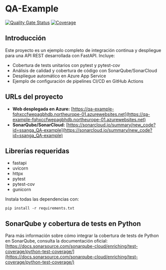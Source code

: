 # QA-Example

[![Quality Gate Status](https://sonarcloud.io/api/project_badges/measure?project=ssanga_QA-example&metric=alert_status)](https://sonarcloud.io/summary/new_code?id=ssanga_QA-example)
[![Coverage](https://sonarcloud.io/api/project_badges/measure?project=ssanga_QA-example&metric=coverage)](https://sonarcloud.io/summary/new_code?id=ssanga_QA-example)

## Introducción

Este proyecto es un ejemplo completo de integración continua y despliegue para una API REST desarrollada con FastAPI. Incluye:
- Cobertura de tests unitarios con pytest y pytest-cov
- Análisis de calidad y cobertura de código con SonarQube/SonarCloud
- Despliegue automático en Azure App Service
- Ejemplo de configuración de pipelines CI/CD en GitHub Actions

## URLs del proyecto

- **Web desplegada en Azure:** [https://qa-example-fqhxccfwepagbhdb.northeurope-01.azurewebsites.net](https://qa-example-fqhxccfwepagbhdb.northeurope-01.azurewebsites.net)
- **SonarQube/SonarCloud:** [https://sonarcloud.io/summary/new_code?id=ssanga_QA-example](https://sonarcloud.io/summary/new_code?id=ssanga_QA-example)



## Librerías requeridas

- fastapi
- uvicorn
- httpx
- pytest
- pytest-cov
- gunicorn

Instala todas las dependencias con:

```
pip install -r requirements.txt
```


## SonarQube y cobertura de tests en Python

Para más información sobre cómo integrar la cobertura de tests de Python en SonarQube, consulta la documentación oficial:  
[https://docs.sonarsource.com/sonarqube-cloud/enriching/test-coverage/python-test-coverage/](https://docs.sonarsource.com/sonarqube-cloud/enriching/test-coverage/python-test-coverage/)


